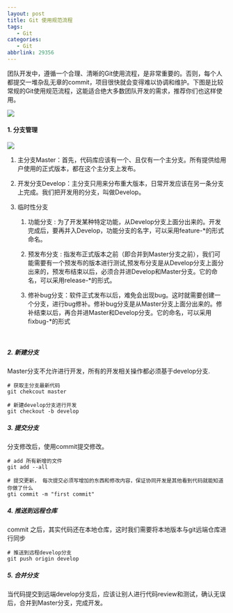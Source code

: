 ```yaml
---
layout: post
title: Git 使用规范流程
tags: 
   - Git
categories: 
   - Git
abbrlink: 29356
---
```


团队开发中，遵循一个合理、清晰的Git使用流程，是非常重要的。否则，每个人都提交一堆杂乱无章的commit，项目很快就会变得难以协调和维护。下图是比较常规的Git使用规范流程，这能适合绝大多数团队开发的需求，推荐你们也这样使用。

![](https://samzong.oss-cn-shenzhen.aliyuncs.com/blog/j4ndi.png)



#### 1.  分支管理

![](https://samzong.oss-cn-shenzhen.aliyuncs.com/blog/naweu.jpg)

1. 主分支Master：首先，代码库应该有一个、且仅有一个主分支。所有提供给用户使用的正式版本，都在这个主分支上发布。

2. 开发分支Develop：主分支只用来分布重大版本，日常开发应该在另一条分支上完成。我们把开发用的分支，叫做Develop。

3. 临时性分支

   1. 功能分支 : 为了开发某种特定功能，从Develop分支上面分出来的。开发完成后，要再并入Develop，功能分支的名字，可以采用feature-*的形式命名。

   2. 预发布分支 : 指发布正式版本之前（即合并到Master分支之前），我们可能需要有一个预发布的版本进行测试,预发布分支是从Develop分支上面分出来的，预发布结束以后，必须合并进Develop和Master分支。它的命名，可以采用release-*的形式。

   3. 修补bug分支：软件正式发布以后，难免会出现bug。这时就需要创建一个分支，进行bug修补。修补bug分支是从Master分支上面分出来的。修补结束以后，再合并进Master和Develop分支。它的命名，可以采用fixbug-*的形式

​

##### 2. 新建分支

Master分支不允许进行开发，所有的开发相关操作都必须基于develop分支.

```
# 获取主分支最新代码
git chekcout master

# 新建develop分支进行开发
git checkout -b develop
```

##### 3. 提交分支

分支修改后，使用commit提交修改。

```
# add 所有新增的文件
git add --all

# 提交更新， 每次提交必须写增加的东西和修改内容，保证协同开发是其他看到代码就能知道你做了什么
gti commit -m "first commit"
```



##### 4. 推送到远程仓库

commit 之后，其实代码还在本地仓库，这时我们需要将本地版本与git远端仓库进行同步

```
# 推送到远程develop分支
git push origin develop
```



##### 5. 合并分支

当代码提交到远端develop分支后，应该让别人进行代码review和测试，确认无误后，合并到Master分支，完成开发。
